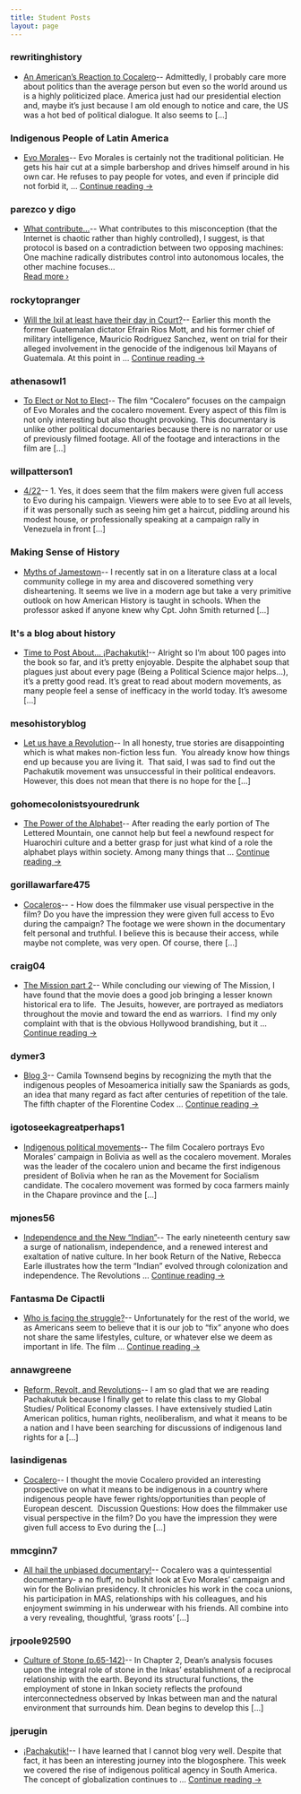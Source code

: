 ```yaml
---
title: Student Posts
layout: page
---
```



### rewritinghistory
*  [An American’s Reaction to Cocalero](http://onceuponatimetherewereindigenouspeople.wordpress.com/2013/04/22/an-americans-reaction-to-cocalero/)-- Admittedly, I probably care more about politics than the average person but even so the world around us is a highly politicized place. America just had our presidential election and, maybe it’s just because I am old enough to notice and care, the US was a hot bed of political dialogue. It also seems to [&#8230;]<img alt="" border="0" height="1" src="http://pixel.wp.com/b.gif?host=onceuponatimetherewereindigenouspeople.wordpress.com&#038;blog=46171444&#038;post=23&#038;subd=onceuponatimetherewereindigenouspeople&#038;ref=&#038;feed=1" width="1" />

### Indigenous People of Latin America
*  [Evo Morales](http://rachelvol13.wordpress.com/2013/04/22/evo-morales/)-- Evo Morales is certainly not the traditional politician. He gets his hair cut at a simple barbershop and drives himself around in his own car. He refuses to pay people for votes, and even if principle did not forbid it, &#8230; <a href="http://rachelvol13.wordpress.com/2013/04/22/evo-morales/">Continue reading <span class="meta-nav">&#8594;</span></a><img alt="" border="0" height="1" src="http://pixel.wp.com/b.gif?host=rachelvol13.wordpress.com&#038;blog=45489163&#038;post=210&#038;subd=rachelvol13&#038;ref=&#038;feed=1" width="1" />

### parezco y digo
*  [What contribute…](http://parezcoydigo.wordpress.com/2013/10/07/what-contribute/)-- What contributes to this misconception (that the Internet is chaotic rather than highly controlled), I suggest, is that protocol is based on a contradiction between two opposing machines: One machine radically distributes control into autonomous locales, the other machine focuses<span class="ellipsis">&#8230;</span><div class="read-more"><a href="http://parezcoydigo.wordpress.com/2013/10/07/what-contribute/">Read more &#8250;</a></div><!-- end of .read-more --><img alt="" border="0" height="1" src="http://pixel.wp.com/b.gif?host=parezcoydigo.wordpress.com&#038;blog=3594723&#038;post=1017&#038;subd=parezcoydigo&#038;ref=&#038;feed=1" width="1" />

### rockytopranger
*  [Will the Ixil at least have their day in Court?](http://rockytopranger.wordpress.com/2013/04/24/will-the-ixil-at-least-have-their-day-in-court/)-- Earlier this month the former Guatemalan dictator Efrain Rios Mott, and his former chief of military intelligence, Mauricio Rodriguez Sanchez, went on trial for their alleged involvement in the genocide of the indigenous Ixil Mayans of Guatemala. At this point in &#8230; <a href="http://rockytopranger.wordpress.com/2013/04/24/will-the-ixil-at-least-have-their-day-in-court/">Continue reading <span class="meta-nav">&#8594;</span></a><img alt="" border="0" height="1" src="http://pixel.wp.com/b.gif?host=rockytopranger.wordpress.com&#038;blog=45525334&#038;post=272&#038;subd=rockytopranger&#038;ref=&#038;feed=1" width="1" />

### athenasowl1
*  [To Elect or Not to Elect](http://athenasowl1.wordpress.com/2013/04/22/to-elect-or-not-to-elect/)-- The film “Cocalero” focuses on the campaign of Evo Morales and the cocalero movement. Every aspect of this film is not only interesting but also thought provoking. This documentary is unlike other political documentaries because there is no narrator or use of previously filmed footage. All of the footage and interactions in the film are [&#8230;]<img alt="" border="0" height="1" src="http://pixel.wp.com/b.gif?host=athenasowl1.wordpress.com&#038;blog=45489166&#038;post=135&#038;subd=athenasowl1&#038;ref=&#038;feed=1" width="1" />

### willpatterson1
*  [4/22](http://willpatterson1.wordpress.com/2013/04/23/422/)-- 1. Yes, it does seem that the film makers were given full access to Evo during his campaign. Viewers were able to to see Evo at all levels, if it was personally such as seeing him get a haircut, piddling around his modest house, or professionally speaking at a campaign rally in Venezuela in front [&#8230;]<img alt="" border="0" height="1" src="http://pixel.wp.com/b.gif?host=willpatterson1.wordpress.com&#038;blog=39831023&#038;post=371&#038;subd=willpatterson1&#038;ref=&#038;feed=1" width="1" />

### Making Sense of History
*  [Myths of Jamestown](http://cshinklesr2013.wordpress.com/2013/06/19/myths-of-jamestown/)-- I recently sat in on a literature class at a local community college in my area and discovered something very disheartening. It seems we live in a modern age but take a very primitive outlook on how American History is taught in schools. When the professor asked if anyone knew why Cpt. John Smith returned [&#8230;]<img alt="" border="0" height="1" src="http://pixel.wp.com/b.gif?host=cshinklesr2013.wordpress.com&#038;blog=45548793&#038;post=612&#038;subd=cshinklesr2013&#038;ref=&#038;feed=1" width="1" />

### It's a blog about history
*  [Time to Post About… ¡Pachakutik!](http://nsprouse.wordpress.com/2013/04/17/time-to-post-about-pachakutik/)-- Alright so I&#8217;m about 100 pages into the book so far, and it&#8217;s pretty enjoyable. Despite the alphabet soup that plagues just about every page (Being a Political Science major helps&#8230;), it&#8217;s a pretty good read. It&#8217;s great to read about modern movements, as many people feel a sense of inefficacy in the world today. It&#8217;s awesome [&#8230;]<img alt="" border="0" height="1" src="http://pixel.wp.com/b.gif?host=nsprouse.wordpress.com&#038;blog=45633871&#038;post=151&#038;subd=nsprouse&#038;ref=&#038;feed=1" width="1" />

### mesohistoryblog
*  [Let us have a Revolution](http://mesohistoryblog.wordpress.com/2013/04/22/let-us-have-a-revolution/)-- In all honesty, true stories are disappointing which is what makes non-fiction less fun.  You already know how things end up because you are living it.  That said, I was sad to find out the Pachakutik movement was unsuccessful in their political endeavors.   However, this does not mean that there is no hope for the [&#8230;]<img alt="" border="0" height="1" src="http://pixel.wp.com/b.gif?host=mesohistoryblog.wordpress.com&#038;blog=45662303&#038;post=542&#038;subd=mesohistoryblog&#038;ref=&#038;feed=1" width="1" />

### gohomecolonistsyouredrunk
*  [The Power of the Alphabet](http://gohomecolonistsyouredrunk.wordpress.com/2013/04/01/the-power-of-the-alphabet/)-- After reading the early portion of The Lettered Mountain, one cannot help but feel a newfound respect for Huarochiri culture and a better grasp for just what kind of a role the alphabet plays within society. Among many things that &#8230; <a href="http://gohomecolonistsyouredrunk.wordpress.com/2013/04/01/the-power-of-the-alphabet/">Continue reading <span class="meta-nav">&#8594;</span></a><img alt="" border="0" height="1" src="http://pixel.wp.com/b.gif?host=gohomecolonistsyouredrunk.wordpress.com&#038;blog=45664255&#038;post=173&#038;subd=gohomecolonistsyouredrunk&#038;ref=&#038;feed=1" width="1" />

### gorillawarfare475
*  [Cocaleros](http://gorillawarfare475.wordpress.com/2013/04/22/cocaleros/)-- - How does the filmmaker use visual perspective in the film? Do you have the impression they were given full access to Evo during the campaign? The footage we were shown in the documentary felt personal and truthful. I believe this is because their access, while maybe not complete, was very open. Of course, there [&#8230;]<img alt="" border="0" height="1" src="http://pixel.wp.com/b.gif?host=gorillawarfare475.wordpress.com&#038;blog=45683850&#038;post=52&#038;subd=gorillawarfare475&#038;ref=&#038;feed=1" width="1" />

### craig04
*  [The Mission part 2](http://ecraig3.wordpress.com/2013/03/11/the-mission-part-2/)-- While concluding our viewing of The Mission, I have found that the movie does a good job bringing a lesser known historical era to life.  The Jesuits, however, are portrayed as mediators throughout the movie and toward the end as warriors.  I find my only complaint with that is the obvious Hollywood brandishing, but it &#8230; <a class="more-link" href="http://ecraig3.wordpress.com/2013/03/11/the-mission-part-2/">Continue reading <span class="meta-nav">&#8594;</span></a><img alt="" border="0" height="1" src="http://pixel.wp.com/b.gif?host=ecraig3.wordpress.com&#038;blog=45685354&#038;post=108&#038;subd=ecraig3&#038;ref=&#038;feed=1" width="1" />

### dymer3
*  [Blog 3](http://dymer3.wordpress.com/2013/02/04/blog-3/)-- Camila Townsend begins by recognizing the myth that the indigenous peoples of Mesoamerica initially saw the Spaniards as gods, an idea that many regard as fact after centuries of repetition of the tale.  The fifth chapter of the Florentine Codex &#8230; <a href="http://dymer3.wordpress.com/2013/02/04/blog-3/">Continue reading <span class="meta-nav">&#8594;</span></a><img alt="" border="0" height="1" src="http://pixel.wp.com/b.gif?host=dymer3.wordpress.com&#038;blog=45686064&#038;post=16&#038;subd=dymer3&#038;ref=&#038;feed=1" width="1" />

### igotoseekagreatperhaps1
*  [Indigenous political movements](http://igotoseekagreatperhaps1.wordpress.com/2013/04/22/indigenous-political-movements/)-- The film Cocalero portrays Evo Morales&#8217; campaign in Bolivia as well as the cocalero movement. Morales was the leader of the cocalero union and became the first indigenous president of Bolivia when he ran as the Movement for Socialism candidate. The cocalero movement was formed by coca farmers mainly in the Chapare province and the [&#8230;]<img alt="" border="0" height="1" src="http://pixel.wp.com/b.gif?host=igotoseekagreatperhaps1.wordpress.com&#038;blog=45686604&#038;post=860&#038;subd=igotoseekagreatperhaps1&#038;ref=&#038;feed=1" width="1" />

### mjones56
*  [Independence and the New “Indian”](http://mjones56.wordpress.com/2013/03/04/independence-and-the-new-indian/)-- The early nineteenth century saw a surge of nationalism, independence, and a renewed interest and exaltation of native culture. In her book Return of the Native, Rebecca Earle illustrates how the term &#8220;Indian&#8221; evolved through colonization and independence. The Revolutions &#8230; <a href="http://mjones56.wordpress.com/2013/03/04/independence-and-the-new-indian/">Continue reading <span class="meta-nav">&#8594;</span></a><img alt="" border="0" height="1" src="http://pixel.wp.com/b.gif?host=mjones56.wordpress.com&#038;blog=45694045&#038;post=5&#038;subd=mjones56&#038;ref=&#038;feed=1" width="1" />

### Fantasma De Cipactli
*  [Who is facing the struggle?](http://fantasmadecipactli.wordpress.com/2013/04/08/who-is-facing-the-struggle/)-- Unfortunately for the rest of the world, we as Americans seem to believe that it is our job to “fix” anyone who does not share the same lifestyles, culture, or whatever else we deem as important in life. The film &#8230; <a href="http://fantasmadecipactli.wordpress.com/2013/04/08/who-is-facing-the-struggle/">Continue reading <span class="meta-nav">&#8594;</span></a><img alt="" border="0" height="1" src="http://pixel.wp.com/b.gif?host=fantasmadecipactli.wordpress.com&#038;blog=45698939&#038;post=26&#038;subd=fantasmadecipactli&#038;ref=&#038;feed=1" width="1" />

### annawgreene
*  [Reform, Revolt, and Revolutions](http://annawgreene.wordpress.com/2013/04/15/reform-revolt-and-revolutions/)-- I am so glad that we are reading Pachakutuk because I finally get to relate this class to my Global Studies/ Political Economy classes. I have extensively studied Latin American politics, human rights, neoliberalism, and what it means to be a nation and I have been searching for discussions of indigenous land rights for a [&#8230;]<img alt="" border="0" height="1" src="http://pixel.wp.com/b.gif?host=annawgreene.wordpress.com&#038;blog=45706406&#038;post=72&#038;subd=annawgreene&#038;ref=&#038;feed=1" width="1" />

### lasindigenas
*  [Cocalero](http://lasindigenas.wordpress.com/2013/04/22/cocalero/)-- I thought the movie Cocalero provided an interesting prospective on what it means to be indigenous in a country where indigenous people have fewer rights/opportunities than people of European descent.  Discussion Questions: How does the filmmaker use visual perspective in the film? Do you have the impression they were given full access to Evo during the [&#8230;]<img alt="" border="0" height="1" src="http://pixel.wp.com/b.gif?host=lasindigenas.wordpress.com&#038;blog=45743186&#038;post=242&#038;subd=lasindigenas&#038;ref=&#038;feed=1" width="1" />

### mmcginn7
*  [All hail the unbiased documentary!](http://mmcginn7.wordpress.com/2013/04/22/all-hail-the-unbiased-documentary/)-- Cocalero was a quintessential documentary- a no fluff, no bullshit look at Evo Morales’ campaign and win for the Bolivian presidency. It chronicles his work in the coca unions, his participation in MAS, relationships with his colleagues, and his enjoyment swimming in his underwear with his friends. All combine into a very revealing, thoughtful, ‘grass roots’ [&#8230;]<img alt="" border="0" height="1" src="http://pixel.wp.com/b.gif?host=mmcginn7.wordpress.com&#038;blog=45749097&#038;post=779&#038;subd=mmcginn7&#038;ref=&#038;feed=1" width="1" />

### jrpoole92590
*  [Culture of Stone (p.65-142)](http://jrpoole92590.wordpress.com/2013/01/30/culture-of-stone-p-65-142/)-- In Chapter 2, Dean&#8217;s analysis focuses upon the integral role of stone in the Inkas&#8217; establishment of a reciprocal relationship with the earth. Beyond its structural functions, the employment of stone in Inkan society reflects the profound interconnectedness observed by Inkas between man and the natural environment that surrounds him. Dean begins to develop this [&#8230;]<img alt="" border="0" height="1" src="http://pixel.wp.com/b.gif?host=jrpoole92590.wordpress.com&#038;blog=45845813&#038;post=2&#038;subd=jrpoole92590&#038;ref=&#038;feed=1" width="1" />

### jperugin
*  [¡Pachakutik!](http://jperugin.wordpress.com/2013/04/22/pachakutik/)-- I have learned that I cannot blog very well. Despite that fact, it has been an interesting journey into the blogosphere. This week we covered the rise of indigenous political agency in South America. The concept of globalization continues to &#8230; <a href="http://jperugin.wordpress.com/2013/04/22/pachakutik/">Continue reading <span class="meta-nav">&#8594;</span></a><img alt="" border="0" height="1" src="http://pixel.wp.com/b.gif?host=jperugin.wordpress.com&#038;blog=45849609&#038;post=75&#038;subd=jperugin&#038;ref=&#038;feed=1" width="1" />

